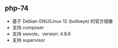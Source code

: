 ## php-74

- 基于 Debian GNU/Linux 12 (bullseye) 的官方镜像
- 支持 composer
- 支持 swoole，version: 4.8.6
- 支持 supervisor

